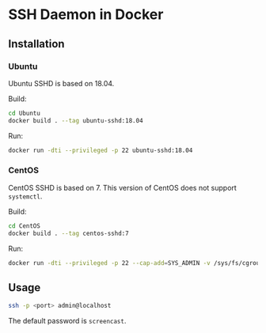 # SSH Daemon in Docker

## Installation

### Ubuntu

Ubuntu SSHD is based on 18.04.

Build:

```bash
cd Ubuntu
docker build . --tag ubuntu-sshd:18.04
```

Run:

```bash
docker run -dti --privileged -p 22 ubuntu-sshd:18.04
```

### CentOS

CentOS SSHD is based on 7. This version of CentOS does not support `systemctl`.

Build:

```bash
cd CentOS
docker build . --tag centos-sshd:7
```

Run:

```bash
docker run -dti --privileged -p 22 --cap-add=SYS_ADMIN -v /sys/fs/cgroup:/sys/fs/cgroup:ro centos-sshd:7
```

## Usage

```bash
ssh -p <port> admin@localhost
```

The default password is `screencast`.

